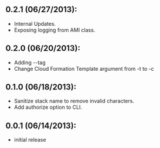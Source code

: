 ## 0.2.1 (06/27/2013):

* Internal Updates.
* Exposing logging from AMI class.

## 0.2.0 (06/20/2013):

* Adding --tag
* Change Cloud Formation Template argument from -t to -c

## 0.1.0 (06/18/2013):

* Sanitize stack name to remove invalid characters.
* Add authorize option to CLI.

## 0.0.1 (06/14/2013):

* initial release
